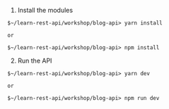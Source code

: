 1. Install the modules
```
$~/learn-rest-api/workshop/blog-api> yarn install

or

$~/learn-rest-api/workshop/blog-api> npm install
```

2. Run the API
```
$~/learn-rest-api/workshop/blog-api> yarn dev

or

$~/learn-rest-api/workshop/blog-api> npm run dev
```
